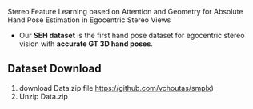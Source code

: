 
Stereo Feature Learning based on Attention and Geometry for Absolute Hand Pose Estimation in Egocentric Stereo Views

* Our **SEH dataset** is the first hand pose dataset for egocentric stereo vision with **accurate GT 3D hand poses**.


## Dataset Download  
 
1. download Data.zip file https://github.com/vchoutas/smplx)
2. Unzip Data.zip 
